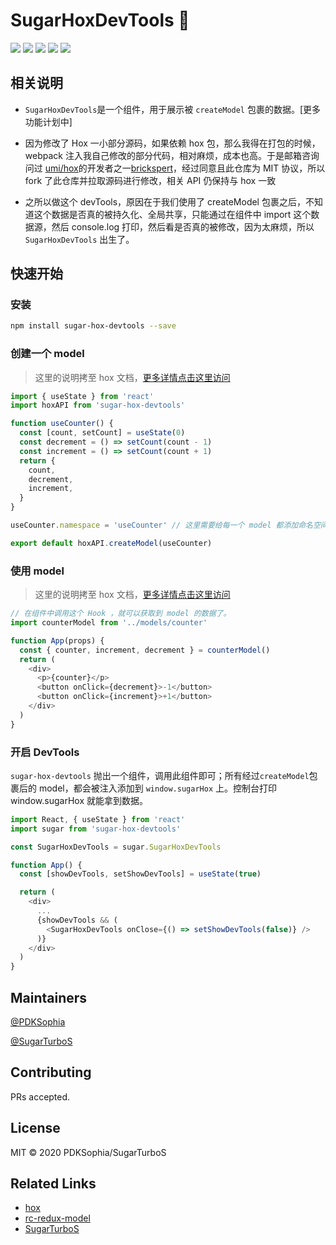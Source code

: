 # SugarHoxDevTools 👋

![](https://img.shields.io/npm/dependency-version/hox/peer/react?logo=react)
![](https://img.shields.io/npm/v/sugar-hox-devtools?logo=npm)
![](https://img.shields.io/badge/license-MIT-yellow.svg)
![](https://img.shields.io/badge/author-彭道宽-important.svg)
![](https://img.shields.io/badge/team-SugarTurboS-critical.svg)

## 相关说明

- `SugarHoxDevTools`是一个组件，用于展示被 `createModel` 包裹的数据。[更多功能计划中]

- 因为修改了 Hox 一小部分源码，如果依赖 hox 包，那么我得在打包的时候，webpack 注入我自己修改的部分代码，相对麻烦，成本也高。于是邮箱咨询问过 [umi/hox](https://github.com/umijs/hox)的开发者之一[brickspert](https://github.com/brickspert)，经过同意且此仓库为 MIT 协议，所以 fork 了此仓库并拉取源码进行修改，相关 API 仍保持与 hox 一致

- 之所以做这个 devTools，原因在于我们使用了 createModel 包裹之后，不知道这个数据是否真的被持久化、全局共享，只能通过在组件中 import 这个数据源，然后 console.log 打印，然后看是否真的被修改，因为太麻烦，所以 `SugarHoxDevTools` 出生了。

## 快速开始

### 安装

```bash
npm install sugar-hox-devtools --save
```

### 创建一个 model

> 这里的说明拷至 hox 文档，[更多详情点击这里访问](https://github.com/umijs/hox/blob/master/README-cn.md#%E5%88%9B%E5%BB%BA%E4%B8%80%E4%B8%AA-model)

```js
import { useState } from 'react'
import hoxAPI from 'sugar-hox-devtools'

function useCounter() {
  const [count, setCount] = useState(0)
  const decrement = () => setCount(count - 1)
  const increment = () => setCount(count + 1)
  return {
    count,
    decrement,
    increment,
  }
}

useCounter.namespace = 'useCounter' // 这里需要给每一个 model 都添加命名空间标识

export default hoxAPI.createModel(useCounter)
```

### 使用 model

> 这里的说明拷至 hox 文档，[更多详情点击这里访问](https://github.com/umijs/hox/blob/master/README-cn.md#%E4%BD%BF%E7%94%A8-model)

```js
// 在组件中调用这个 Hook ，就可以获取到 model 的数据了。
import counterModel from '../models/counter'

function App(props) {
  const { counter, increment, decrement } = counterModel()
  return (
    <div>
      <p>{counter}</p>
      <button onClick={decrement}>-1</button>
      <button onClick={increment}>+1</button>
    </div>
  )
}
```

### 开启 DevTools

`sugar-hox-devtools` 抛出一个组件，调用此组件即可；所有经过`createModel`包裹后的 model，都会被注入添加到 `window.sugarHox` 上。控制台打印 window.sugarHox 就能拿到数据。

```js
import React, { useState } from 'react'
import sugar from 'sugar-hox-devtools'

const SugarHoxDevTools = sugar.SugarHoxDevTools

function App() {
  const [showDevTools, setShowDevTools] = useState(true)

  return (
    <div>
      ...
      {showDevTools && (
        <SugarHoxDevTools onClose={() => setShowDevTools(false)} />
      )}
    </div>
  )
}
```

## Maintainers

[@PDKSophia](https://github.com/PDKSophia)

[@SugarTurboS](https://github.com/SugarTurboS)

## Contributing

PRs accepted.

## License

MIT © 2020 PDKSophia/SugarTurboS

## Related Links

- [hox](https://github.com/umijs/hox)
- [rc-redux-model](https://github.com/SugarTurboS/rc-redux-model)
- [SugarTurboS](https://github.com/SugarTurboS)
